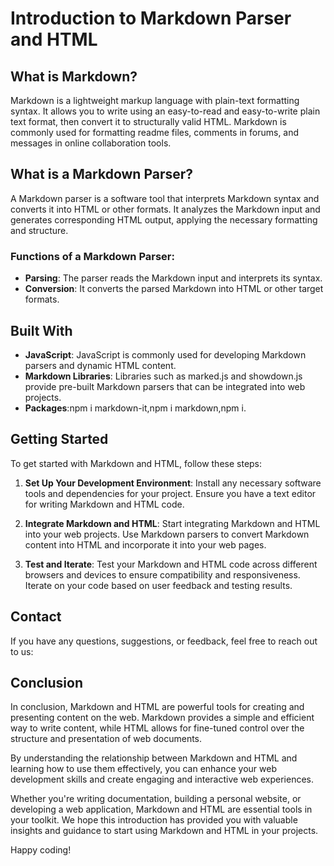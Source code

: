 # Introduction to Markdown Parser and HTML

## What is Markdown?

Markdown is a lightweight markup language with plain-text formatting syntax. It allows you to write using an easy-to-read and easy-to-write plain text format, then convert it to structurally valid HTML. Markdown is commonly used for formatting readme files, comments in forums, and messages in online collaboration tools.


## What is a Markdown Parser?

A Markdown parser is a software tool that interprets Markdown syntax and converts it into HTML or other formats. It analyzes the Markdown input and generates corresponding HTML output, applying the necessary formatting and structure.

### Functions of a Markdown Parser:

- **Parsing**: The parser reads the Markdown input and interprets its syntax.
- **Conversion**: It converts the parsed Markdown into HTML or other target formats.

## Built With

- **JavaScript**: JavaScript is commonly used for developing Markdown parsers and dynamic HTML content.
- **Markdown Libraries**: Libraries such as marked.js and showdown.js provide pre-built Markdown parsers that can be integrated into web projects.
- **Packages**:npm i markdown-it,npm i markdown,npm i.
## Getting Started

To get started with Markdown and HTML, follow these steps:


1. **Set Up Your Development Environment**: Install any necessary software tools and dependencies for your project. Ensure you have a text editor for writing Markdown and HTML code.

2. **Integrate Markdown and HTML**: Start integrating Markdown and HTML into your web projects. Use Markdown parsers to convert Markdown content into HTML and incorporate it into your web pages.

3. **Test and Iterate**: Test your Markdown and HTML code across different browsers and devices to ensure compatibility and responsiveness. Iterate on your code based on user feedback and testing results.
## Contact

If you have any questions, suggestions, or feedback, feel free to reach out to us:


## Conclusion

In conclusion, Markdown and HTML are powerful tools for creating and presenting content on the web. Markdown provides a simple and efficient way to write content, while HTML allows for fine-tuned control over the structure and presentation of web documents.

By understanding the relationship between Markdown and HTML and learning how to use them effectively, you can enhance your web development skills and create engaging and interactive web experiences.

Whether you're writing documentation, building a personal website, or developing a web application, Markdown and HTML are essential tools in your toolkit. We hope this introduction has provided you with valuable insights and guidance to start using Markdown and HTML in your projects.

Happy coding!
